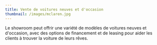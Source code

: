 ```yaml
---
title: Vente de voitures neuves et d'occasion
thumbnail: /images/mclaren.jpg
---
```

Le showroom peut offrir une variété de modèles de voitures neuves et d'occasion, avec des options de financement et de leasing pour aider les clients à trouver la voiture de leurs rêves.